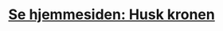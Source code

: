 # [Se hjemmesiden: Husk kronen](https://camillagejl.com/kea/2-semester/tema6/husk_kronen/index.html)
